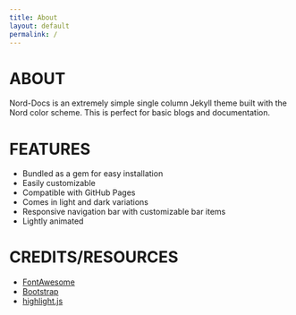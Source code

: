 ```yaml
---
title: About
layout: default
permalink: /
---
```

# ABOUT
Nord-Docs is an extremely simple single column Jekyll theme built with the Nord color scheme. This is perfect for basic blogs and documentation.

# FEATURES
* Bundled as a gem for easy installation
* Easily customizable 
* Compatible with GitHub Pages
* Comes in light and dark variations
* Responsive navigation bar with customizable bar items
* Lightly animated

# CREDITS/RESOURCES
* [<i class="fab fa-font-awesome"></i> FontAwesome](https://fontawesome.com/)
* [<i class="fab fa-bootstrap"></i> Bootstrap](https://getbootstrap.com/)
* [highlight.js](https://highlightjs.org/)